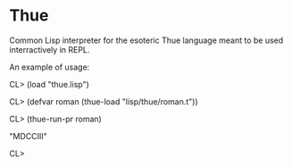 # Thue

Common Lisp interpreter for the esoteric Thue language meant to be used interractively in REPL.

An example of usage:

CL>  (load "thue.lisp")

CL>  (defvar roman (thue-load "lisp/thue/roman.t"))

CL>  (thue-run-pr roman)

"MDCCIII"

CL>
